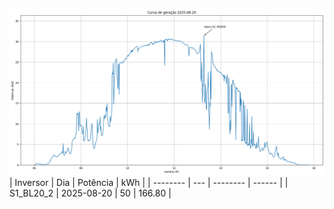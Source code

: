 ![My Image](20_08_2025-S1_BL20_2.png)
| Inversor | Dia | Potência | kWh    |
| -------- | --- | -------- | ------ |
| S1_BL20_2       | 2025-08-20  | 50       | 166.80 |